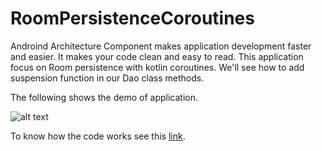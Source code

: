 # RoomPersistenceCoroutines

Androind Architecture Component makes application development faster and easier. It makes your code clean and easy to read. 
This application focus on Room persistence with kotlin coroutines. We'll see how to add suspension function in our Dao class
methods. 

The following shows the demo of application.

![alt text](https://drive.google.com/open?id=1FDBmt824Zsx8-BDqanRRSdRUF4AADJr3)

To know how the code works see this [link](www.google.com).
